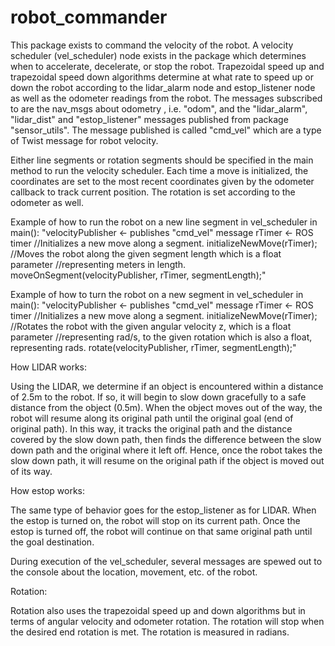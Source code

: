 # robot_commander

This package exists to command the velocity of the robot. 
A velocity scheduler (vel_scheduler) node exists in the package which determines when to 
accelerate, decelerate, or stop the robot. Trapezoidal speed up and trapezoidal
speed down algorithms determine at what rate to speed up or down the robot according to 
the lidar_alarm node and estop_listener node as well as the odometer readings
from the robot. The messages subscribed to are the nav_msgs about odometry , i.e.
"odom", and the "lidar_alarm", "lidar_dist" and "estop_listener" messages
published from package "sensor_utils". The message published is called "cmd_vel"
which are a type of Twist message for robot velocity.

Either line segments or rotation segments should be specified in the main method
to run the velocity scheduler. Each time a move is initialized, the coordinates
are set to the most recent coordinates given by the odometer callback to track
current position. The rotation is set according to the odometer as well.

Example of how to run the robot on a new line segment in vel_scheduler in main():
"velocityPublisher <- publishes "cmd_vel" message
rTimer <- ROS timer
//Initializes a new move along a segment.
initializeNewMove(rTimer);
//Moves the robot along the given segment length which is a float parameter 
//representing meters in length.
moveOnSegment(velocityPublisher, rTimer, segmentLength);"

Example of how to turn the robot on a new segment in vel_scheduler in main():
"velocityPublisher <- publishes "cmd_vel" message
rTimer <- ROS timer
//Initializes a new move along a segment.
initializeNewMove(rTimer);
//Rotates the robot with the given angular velocity z, which is a float parameter 
//representing rad/s, to the given rotation which is also a float, representing rads.
rotate(velocityPublisher, rTimer, segmentLength);"

How LIDAR works:

Using the LIDAR, we determine if an object is encountered within a distance of
2.5m to the robot. If so, it will begin to slow down gracefully to a safe distance from 
the object (0.5m). When the object moves out of the way, the robot will resume 
along its original path until the original goal (end of original path). In this way,
it tracks the original path and the distance covered by the slow down path, then
finds the difference between the slow down path and the original where it left off.
Hence, once the robot takes the slow down path, it will resume on the original path if
the object is moved out of its way.

How estop works:

The same type of behavior goes for the estop_listener as for LIDAR. When the estop is turned on,
the robot will stop on its current path. Once the estop is turned off, the robot
will continue on that same original path until the goal destination.

During execution of the vel_scheduler, several messages are spewed out to the
console about the location, movement, etc. of the robot. 

Rotation:

Rotation also uses the trapezoidal speed up and down algorithms but in terms of
angular velocity and odometer rotation. The rotation will stop when the
desired end rotation is met. The rotation is measured in radians.
